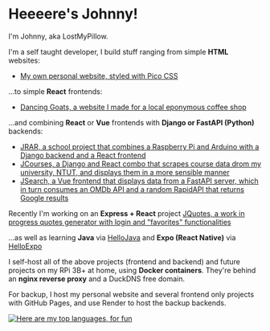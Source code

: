 # Heeeere's Johnny!

I'm Johnny, aka LostMyPillow.

I'm a self taught developer, I build stuff ranging from simple **HTML** websites:

- [My own personal website, styled with Pico CSS](https://github.com/lostmypillow/lostmypillow.github.io)

...to simple **React** frontends:

- [Dancing Goats, a website I made for a local eponymous coffee shop](https://github.com/lostmypillow/dancinggoats)

...and combining **React** or **Vue** frontends with **Django or FastAPI (Python)** backends:

- [JRAR, a school project that combines a Raspberry Pi and Arduino with a Django backend and a React frontend](https://github.com/lostmypillow/jrar)
- [JCourses, a Django and React combo that scrapes course data drom my university, NTUT, and displays them in a more sensible manner](https://github.com/lostmypillow/jcourses)
- [JSearch, a Vue frontend that displays data from a FastAPI server, which in turn consumes an OMDb API and a random RapidAPI that returns Google results](https://github.com/lostmypillow/jsearch)

Recently I'm working on an **Express + React** project [JQuotes, a work in progress quotes generator with login and "favorites" functionalities](https://github.com/lostmypillow/jquotes)

...as well as learning **Java** via [HelloJava](https://github.com/lostmypillow/HelloJava) and **Expo (React Native)** via [HelloExpo](https://github.com/lostmypillow/HelloExpo)

I self-host all of the above projects (frontend and backend) and future projects on my RPi 3B+ at home, using **Docker containers**. They're behind an **nginx reverse proxy** and a DuckDNS free domain.

For backup, I host my personal website and several frontend only projects with GitHub Pages, and use Render to host the backup backends.


[![Here are my top languages, for fun](https://github-readme-stats.vercel.app/api/top-langs/?username=lostmypillow)](https://github.com/anuraghazra/github-readme-stats)

<!--
**lostmypillow/lostmypillow** is a ✨ _special_ ✨ repository because its `README.md` (this file) appears on your GitHub profile.

Here are some ideas to get you started:

- 🔭 I’m currently working on ...
- 🌱 I’m currently learning ...
- 👯 I’m looking to collaborate on ...
- 🤔 I’m looking for help with ...
- 💬 Ask me about ...
- 📫 How to reach me: ...
- 😄 Pronouns: ...
- ⚡ Fun fact: ...
-->
